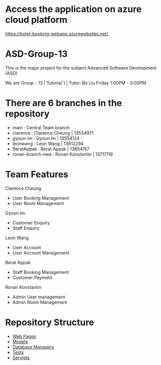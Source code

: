 # Access the application on azure cloud platform

https://hotel-booking-webapp.azurewebsites.net/

# ASD-Group-13

This is the major project for the subject Advanced Software Development (ASD) 

We are Group - 13 | Tutorial 1 | Tutor: Bo Liu
Friday 1:00PM - 3:00PM

# There are 6 branches in the repository

* main : Central Team branch
* clarence : Clarence Cheung | 13534971
* gyoun-im : Gyoun Im	| 13554124
* leonwang : Leon Wang | 13612294
* BeratAppak : Berat Appak | 13854157
* ronan-branch-new : Ronan Konstantin	| 13717119

# Team Features
Clarence Cheung
  - User Booking Management
  - User Room Management

Gyoun Im
  - Customer Enquiry
  - Staff Enquiry

Leon Wang
  - User Account
  - User Account Management

Berat Appak
  - Staff Booking Management
  - Customer Payment

Ronan Konstantin
  - Admin User management
  - Admin Room Management

# Repository Structure
* [Web Pages](src/main/webapp)
* [Models](src/uts/asd/model)
* [Database Managers](src/uts/asd/model/dao)
* [Tests](test)
* [Servlets](src/uts/asd/controller)
